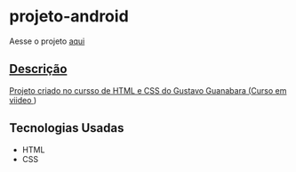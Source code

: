 # projeto-android

<p>Aesse o projeto  <a href="https://natanignacioalves.github.io/projeto-android/#" target="_blank" class="externo">aqui</p>

<h2>Descrição</h2>
<p>Projeto criado no cursso de HTML e CSS do Gustavo Guanabara (<a href="https://www.youtube.com/c/CursoemV%C3%ADdeo">Curso em viideo </a>) </p>

<h2>Tecnologias Usadas</h2>
<ul>

  <li> HTML</li>
  <li> CSS</li>


</ul>
